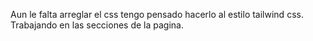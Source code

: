Aun le falta arreglar el css tengo pensado hacerlo al estilo tailwind css.
Trabajando en las secciones de la pagina.